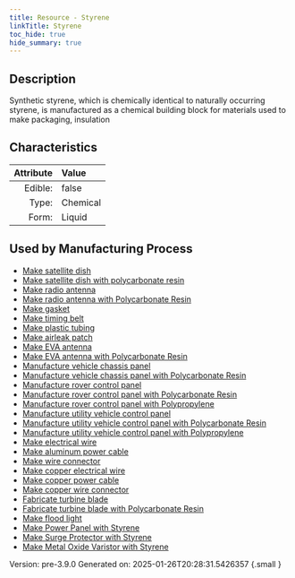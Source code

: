 ```yaml
---
title: Resource - Styrene
linkTitle: Styrene
toc_hide: true
hide_summary: true
---
```


## Description
&#10;&#9;&#9;Synthetic styrene, which is chemically identical to naturally occurring styrene, &#10;&#9;&#9;is manufactured as a chemical building block for&#10;&#9;&#9;materials used to make packaging, insulation 

## Characteristics

| Attribute      | Value |
|--------:|:------|
|Edible:|false|
|Type:|Chemical|
|Form:|Liquid|
 

## Used by Manufacturing Process

- [Make satellite dish](/docs/definitions/process/make-satellite-dish)
- [Make satellite dish with polycarbonate resin](/docs/definitions/process/make-satellite-dish-with-polycarbonate-resin)
- [Make radio antenna](/docs/definitions/process/make-radio-antenna)
- [Make radio antenna with Polycarbonate Resin](/docs/definitions/process/make-radio-antenna-with-polycarbonate-resin)
- [Make gasket](/docs/definitions/process/make-gasket)
- [Make timing belt](/docs/definitions/process/make-timing-belt)
- [Make plastic tubing](/docs/definitions/process/make-plastic-tubing)
- [Make airleak patch](/docs/definitions/process/make-airleak-patch)
- [Make EVA antenna](/docs/definitions/process/make-eva-antenna)
- [Make EVA antenna with Polycarbonate Resin](/docs/definitions/process/make-eva-antenna-with-polycarbonate-resin)
- [Manufacture vehicle chassis panel](/docs/definitions/process/manufacture-vehicle-chassis-panel)
- [Manufacture vehicle chassis panel with Polycarbonate Resin](/docs/definitions/process/manufacture-vehicle-chassis-panel-with-polycarbonate-resin)
- [Manufacture rover control panel](/docs/definitions/process/manufacture-rover-control-panel)
- [Manufacture rover control panel with Polycarbonate Resin](/docs/definitions/process/manufacture-rover-control-panel-with-polycarbonate-resin)
- [Manufacture rover control panel with Polypropylene](/docs/definitions/process/manufacture-rover-control-panel-with-polypropylene)
- [Manufacture utility vehicle control panel](/docs/definitions/process/manufacture-utility-vehicle-control-panel)
- [Manufacture utility vehicle control panel with Polycarbonate Resin](/docs/definitions/process/manufacture-utility-vehicle-control-panel-with-polycarbonate-resin)
- [Manufacture utility vehicle control panel with Polypropylene](/docs/definitions/process/manufacture-utility-vehicle-control-panel-with-polypropylene)
- [Make electrical wire](/docs/definitions/process/make-electrical-wire)
- [Make aluminum power cable](/docs/definitions/process/make-aluminum-power-cable)
- [Make wire connector](/docs/definitions/process/make-wire-connector)
- [Make copper electrical wire](/docs/definitions/process/make-copper-electrical-wire)
- [Make copper power cable](/docs/definitions/process/make-copper-power-cable)
- [Make copper wire connector](/docs/definitions/process/make-copper-wire-connector)
- [Fabricate turbine blade](/docs/definitions/process/fabricate-turbine-blade)
- [Fabricate turbine blade with Polycarbonate Resin](/docs/definitions/process/fabricate-turbine-blade-with-polycarbonate-resin)
- [Make flood light](/docs/definitions/process/make-flood-light)
- [Make Power Panel with Styrene](/docs/definitions/process/make-power-panel-with-styrene)
- [Make Surge Protector with Styrene](/docs/definitions/process/make-surge-protector-with-styrene)
- [Make Metal Oxide Varistor with Styrene](/docs/definitions/process/make-metal-oxide-varistor-with-styrene)


    

Version: pre-3.9.0 Generated on: 2025-01-26T20:28:31.5426357
{.small }

